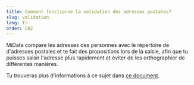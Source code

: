 ```yaml
---
title: Comment fonctionne la validation des adresses postales? 
slug: validation
lang: fr
order: C02
---
```

MiData compare les adresses des personnes avec le répertoire de d'adresses postales et te fait des propositions lors de la saisie, afin que tu puisses saisir l'adresse plus rapidement et éviter de les orthographier de différentes manières. 

Tu trouveras plus d'informations à ce sujet dans [ce document](https://pfadi.swiss/fr/publications-telechargements/downloads/detail/739/validation-des-adresses/).